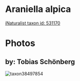 
Araniella alpica
================
  
[iNaturalist taxon id: 531170](https://www.inaturalist.org/taxa/531170)
# Photos

## by: Tobias Schönberg
  
![taxon38497854](https://inaturalist-open-data.s3.amazonaws.com/photos/42005930/medium.jpeg)